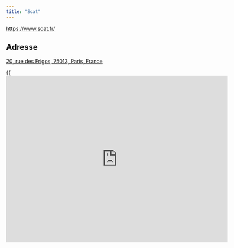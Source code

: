 ```yaml
---
title: "Soat"
---
```


https://www.soat.fr/

## Adresse

[20, rue des Frigos,
75013, Paris, France](https://goo.gl/maps/J68zbKQBVG12)

{{<iframe src="https://www.google.com/maps/embed?pb=!1m18!1m12!1m3!1d2626.4074948393336!2d2.3774693156734132!3d48.831365479284855!2m3!1f0!2f0!3f0!3m2!1i1024!2i768!4f13.1!3m3!1m2!1s0x47e6723c68986f35%3A0xef4a7f146277644e!2s20+Rue+des+Frigos%2C+75013+Paris!5e0!3m2!1sen!2sfr!4v1542646325894" style="border:0" allowfullscreen="" width="600" height="450" frameborder="0">}}
